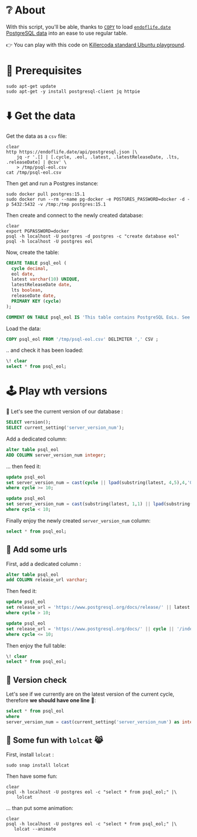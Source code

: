 # ❔ About

With this script, you'll be able, thanks to [`COPY`](https://www.postgresql.org/docs/current/sql-copy.html)
to load [`endoflife.date` PostgreSQL data](https://endoflife.date/postgresql) into an ease to use regular table. 

👉 You can play with this code on [Killercoda standard Ubuntu playground](https://killercoda.com/playgrounds/scenario/ubuntu).

# 🏁 Prerequisites

```shell
sudo apt-get update
sudo apt-get -y install postgresql-client jq httpie

```

# ⬇️ Get the data

Get the data as a `csv` file:

```clear
clear
http https://endoflife.date/api/postgresql.json |\
    jq -r '.[] | [.cycle, .eol, .latest, .latestReleaseDate, .lts, .releaseDate] | @csv' \
    > /tmp/psql-eol.csv
cat /tmp/psql-eol.csv

```

Then get and run a Postgres instance:

```shell
sudo docker pull postgres:15.1
sudo docker run --rm --name pg-docker -e POSTGRES_PASSWORD=docker -d -p 5432:5432 -v /tmp:/tmp postgres:15.1

```

Then create and connect to the newly created database:

```shell
clear
export PGPASSWORD=docker
psql -h localhost -U postgres -d postgres -c "create database eol"
psql -h localhost -U postgres eol

```

Now, create the table:

```sql
CREATE TABLE psql_eol (
  cycle decimal,
  eol date,
  latest varchar(10) UNIQUE,
  latestReleaseDate date,
  lts boolean,
  releaseDate date,
  PRIMARY KEY (cycle)
);

COMMENT ON TABLE psql_eol IS 'This table contains PostgreSQL EoLs. See https://endoflife.date/postgresql for input data.';

```

Load the data:

```sql
COPY psql_eol FROM '/tmp/psql-eol.csv' DELIMITER ',' CSV ;

```

.. and check it has been loaded:

```sql
\! clear
select * from psql_eol;

```

# 🕹️ Play wth versions

🥁 Let's see the current version of our database :

```sql
SELECT version();
SELECT current_setting('server_version_num');

```

Add a dedicated column:

```sql
alter table psql_eol 
ADD COLUMN server_version_num integer;

```

... then feed it:

```sql
update psql_eol
set server_version_num = cast(cycle || lpad(substring(latest, 4,5),4,'0') as integer)
where cycle >= 10;

update psql_eol
set server_version_num = cast(substring(latest, 1,1) || lpad(substring(latest, 3,1), 2, '0') || lpad(substring(latest, 5,2), 2, '0') as integer)
where cycle < 10;

```

Finally enjoy the newly created `server_version_num` column:

```sql
select * from psql_eol;

```

## 🔗 Add some urls

First, add a dedicated column :

```sql
alter table psql_eol
add COLUMN release_url varchar;

```

Then feed it:

```sql
update psql_eol
set release_url = 'https://www.postgresql.org/docs/release/' || latest || '/'
where cycle > 10;

update psql_eol
set release_url = 'https://www.postgresql.org/docs/' || cycle || '/index.html'
where cycle <= 10;

```

Then enjoy the full table:

```sql
\! clear
select * from psql_eol;

```

## 👮 Version check

Let's see if we currently are on the latest version of the current
cycle, therefore **we should have one line** 🤞:

```sql
select * from psql_eol
where
server_version_num = cast(current_setting('server_version_num') as integer);

```
## 🌈 Some fun with `lolcat` 😹

First, install `lolcat` : 

```shell
sudo snap install lolcat
```

Then have some fun:

```shell
clear
psql -h localhost -U postgres eol -c "select * from psql_eol;" |\
    lolcat

 ```
 
 ... than put some animation:
 
 ```shell
 clear
psql -h localhost -U postgres eol -c "select * from psql_eol;" |\
    lolcat --animate

 ```
